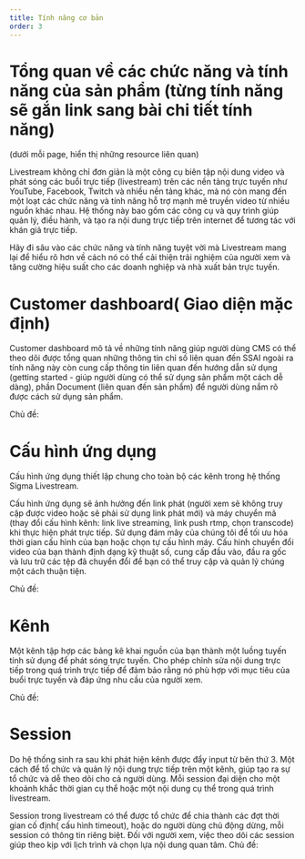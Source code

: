 ```yaml
---
title: Tính năng cơ bản
order: 3
---
```


# Tổng quan về các chức năng và tính năng của sản phẩm (từng tính năng sẽ gắn link sang bài chi tiết tính năng)
(dưới mỗi page, hiển thị những resource liên quan)

Livestream không chỉ đơn giản là một công cụ biên tập nội dung video và phát sóng các buổi trực tiếp (livestream) trên các nền tảng trực tuyến như YouTube, Facebook, Twitch và nhiều nền tảng khác, mà nó còn mang đến một loạt các chức năng và tính năng hỗ trợ mạnh mẽ truyền video từ nhiều nguồn khác nhau.
Hệ thống này bao gồm các công cụ và quy trình giúp quản lý, điều hành, và tạo ra nội dung trực tiếp trên internet để tương tác với khán giả trực tiếp.

Hãy đi sâu vào các chức năng và tính năng tuyệt vời mà Livestream mang lại để hiểu rõ hơn về cách nó có thể cải thiện trải nghiệm của người xem và tăng cường hiệu suất cho các doanh nghiệp và nhà xuất bản trực tuyến.

# Customer dashboard( Giao diện mặc định)
Customer dashboard mô tả về những tính năng giúp người dùng CMS có thể theo dõi được tổng quan những thông tin chỉ số liên quan đến SSAI ngoài ra tính năng này còn cung cấp thông tin liên quan đến hướng dẫn sử dụng (getting started - giúp người dùng có thể sử dụng sản phẩm một cách dễ dàng), phần Document (liên quan đến sản phẩm) để người dùng nắm rõ được cách sử dụng sản phẩm.

Chủ đề: 

# Cấu hình ứng dụng

Cấu hình ứng dụng thiết lập chung cho toàn bộ các kênh trong hệ thống Sigma Livestream. 

Cấu hình ứng dụng sẽ ảnh hưởng đến link phát (người xem sẽ không truy cập được video hoặc sẽ phải sử dụng link phát mới) và máy chuyển mã (thay đổi cấu hình kênh: link live streaming, link push rtmp, chọn transcode) khi thực hiện phát trực tiếp. Sử dụng đám mây của chúng tôi để tối ưu hóa thời gian cấu hình của bạn hoặc chọn tự cấu hình máy. Cấu hình chuyển đổi video của bạn thành định dạng kỹ thuật số, cung cấp đầu vào, đầu ra gốc và lưu trữ các tệp đã chuyển đổi để bạn có thể truy cập và quản lý chúng một cách thuận tiện.

Chủ đề:

# Kênh

Một kênh tập hợp các bảng kê khai nguồn của bạn thành một luồng tuyến tính sử dụng để phát sóng trực tuyến. Cho phép chỉnh sửa nội dung trực tiếp trong quá trình trực tiếp để đảm bảo rằng nó phù hợp với mục tiêu của buổi trực tuyến và đáp ứng nhu cầu của người xem.

Chủ đề:

# Session
Do hệ thống sinh ra sau khi phát hiện kênh được đẩy input từ bên thứ 3. Một cách để tổ chức và quản lý nội dung trực tiếp trên một kênh, giúp tạo ra sự tổ chức và dễ theo dõi cho cả người dùng. Mỗi session đại diện cho một khoảnh khắc thời gian cụ thể hoặc một nội dung cụ thể trong quá trình livestream.

Session trong livestream có thể được tổ chức để chia thành các đợt thời gian cố định( cấu hình timeout), hoặc do người dùng chủ động dừng, mỗi session có thông tin riêng biệt. Đối với người xem, việc theo dõi các session giúp theo kịp với lịch trình và chọn lựa nội dung quan tâm.
Chủ đề:
